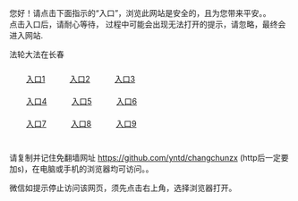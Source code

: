 您好！请点击下面指示的“入口”，浏览此网站是安全的，且为您带来平安。。 <br/>
点击入口后，请耐心等待， 过程中可能会出现无法打开的提示，请忽略，最终会进入网站. </br>

法轮大法在长春<br/>
<div style="padding:10px"><a style="margin:20px" target="_blank" href="https://dapz2huw79vkj.cloudfront.net/2Qpsp?dvimnibt" id="ccLink1" rel="nofollow">入口1</a> <a target="_blank" style="margin:20px" href="https://ds7vt893pbtw.cloudfront.net/2Qpsp?hsxlbvm" id="ccLink2" rel="nofollow">入口2</a> <a style="margin:20px" target="_blank" href="https://dlu3u29zbqeyr.cloudfront.net/2Qpsp?qiebvfrv" id="ccLink3" rel="nofollow">入口3</a></div>

<div style="padding:10px" ><a style="margin:20px" target="_blank" href="https://dapz2huw79vkj.cloudfront.net/2Qpsp?dvimnibt" id="ccLink4" rel="nofollow">入口4</a> <a style="margin:20px" href="https://ds7vt893pbtw.cloudfront.net/2Qpsp?hsxlbvm" target="_blank" id="ccLink5" rel="nofollow">入口5</a> <a style="margin:20px" href="https://dlu3u29zbqeyr.cloudfront.net/2Qpsp?qiebvfrv" target="_blank" id="ccLink6" rel="nofollow">入口6</a></div>

<div style="padding:10px"><a style="margin:20px" target="_blank" href="https://dapz2huw79vkj.cloudfront.net/2Qpsp?dvimnibt" id="ccLink7" rel="nofollow">入口7</a> <a style="margin:20px" href="https://ds7vt893pbtw.cloudfront.net/2Qpsp?hsxlbvm" target="_blank" id="ccLink8" rel="nofollow">入口8</a> <a style="margin:20px" target="_blank" href="https://dlu3u29zbqeyr.cloudfront.net/2Qpsp?qiebvfrv" id="ccLink9" rel="nofollow">入口9</a></div>

<br/>



请复制并记住免翻墙网址 https://github.com/yntd/changchunzx (http后一定要加s)，在电脑或手机的浏览器均可访问。。<br/>

微信如提示停止访问该网页，须先点击右上角，选择浏览器打开。
